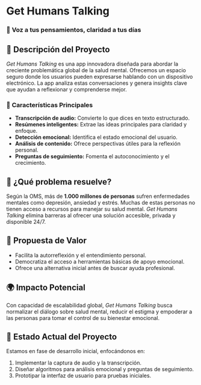 # Get Humans Talking  

### 🧠 **Voz a tus pensamientos, claridad a tus días**  

## 🚀 **Descripción del Proyecto**  
*Get Humans Talking* es una app innovadora diseñada para abordar la creciente problemática global de la salud mental. Ofrecemos un espacio seguro donde los usuarios pueden expresarse hablando con un dispositivo electrónico. La app analiza estas conversaciones y genera insights clave que ayudan a reflexionar y comprenderse mejor.  

### 🌟 **Características Principales**  
- **Transcripción de audio:** Convierte lo que dices en texto estructurado.  
- **Resúmenes inteligentes:** Extrae las ideas principales para claridad y enfoque.  
- **Detección emocional:** Identifica el estado emocional del usuario.  
- **Análisis de contenido:** Ofrece perspectivas útiles para la reflexión personal.  
- **Preguntas de seguimiento:** Fomenta el autoconocimiento y el crecimiento.  

## 🧐 **¿Qué problema resuelve?**  
Según la OMS, más de **1.000 millones de personas** sufren enfermedades mentales como depresión, ansiedad y estrés. Muchas de estas personas no tienen acceso a recursos para manejar su salud mental. *Get Humans Talking* elimina barreras al ofrecer una solución accesible, privada y disponible 24/7.  

## 🎯 **Propuesta de Valor**  
- Facilita la autorreflexión y el entendimiento personal.  
- Democratiza el acceso a herramientas básicas de apoyo emocional.  
- Ofrece una alternativa inicial antes de buscar ayuda profesional.  

## 🌍 **Impacto Potencial**  
Con capacidad de escalabilidad global, *Get Humans Talking* busca normalizar el diálogo sobre salud mental, reducir el estigma y empoderar a las personas para tomar el control de su bienestar emocional.  

## 🚧 **Estado Actual del Proyecto**  
Estamos en fase de desarrollo inicial, enfocándonos en:  
1. Implementar la captura de audio y la transcripción.  
2. Diseñar algoritmos para análisis emocional y preguntas de seguimiento.  
3. Prototipar la interfaz de usuario para pruebas iniciales.  
